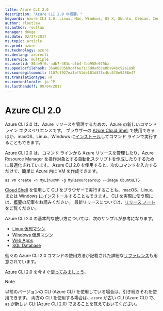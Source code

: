 ```yaml
---
title: Azure CLI 2.0
description: "Azure CLI 2.0 の概要。"
keywords: Azure CLI 2.0, Linux, Mac, Windows, OS X, Ubuntu, Debian, CentOS, RHEL, SUSE, CoreOS, Docker, Windows, Python, PIP
author: rloutlaw
ms.author: routlaw
manager: douge
ms.date: 02/27/2017
ms.topic: article
ms.prod: azure
ms.technology: azure
ms.devlang: azurecli
ms.service: multiple
ms.assetid: 80ae9f6c-adb7-483c-bfb4-fbb958e075ba
ms.openlocfilehash: 36a08835b9c4f6e71c5ddadbce8ba946c52a1e9b
ms.sourcegitcommit: f107cf927ea1ef51de181d87fc4bc078e9288e47
ms.translationtype: HT
ms.contentlocale: ja-JP
ms.lasthandoff: 09/04/2017
---
```

# <a name="azure-cli-20"></a>Azure CLI 2.0

Azure CLI 2.0 は、Azure リソースを管理するための、Azure の新しいコマンド ライン エクスペリエンスです。
ブラウザーの [Azure Cloud Shell](/azure/cloud-shell/overview) で使用できるほか、macOS、Linux、Windows に[インストール](install-azure-cli.md)してコマンド ラインで実行することもできます。

Azure CLI 2.0 は、コマンド ラインから Azure リソースを管理したり、Azure Resource Manager を操作対象とする自動化スクリプトを作成したりするために最適化されています。 Azure CLI 2.0 を使用すると、次のコマンドを入力するだけで、簡単に Azure 内に VM を作成できます。

```azurecli-interactive
az vm create -n MyLinuxVM -g MyResourceGroup --image UbuntuLTS
```

[Cloud Shell](/azure/cloud-shell/overview) を使用して CLI をブラウザーで実行することも、macOS、Linux、または Windows に[インストール](install-azure-cli.md)することもできます。
CLI を実際に使う際には、[概要](get-started-with-azure-cli.md)の記事をお読みください。
最新リリースについては、[リリース ノート](release-notes-azure-cli.md)をご覧ください。

Azure CLI 2.0 の基本的な使い方については、次のサンプルが参考になります。
- [Linux 仮想マシン](/azure/virtual-machines/virtual-machines-linux-cli-samples?toc=%2fcli%2fazure%2ftoc.json&bc=%2fcli%2fazure%2fbreadcrumb%2ftoc.json)
- [Windows 仮想マシン](/azure/virtual-machines/virtual-machines-windows-cli-samples?toc=%2fcli%2fazure%2ftoc.json&bc=%2fcli%2fazure%2fbreadcrumb%2ftoc.json)
- [Web Apps](/azure/app-service-web/app-service-cli-samples?toc=%2fcli%2fazure%2ftoc.json&bc=%2fcli%2fazure%2fbreadcrumb%2ftoc.json)
- [SQL Database](/azure/sql-database/sql-database-cli-samples?toc=%2fcli%2fazure%2ftoc.json&bc=%2fcli%2fazure%2fbreadcrumb%2ftoc.json)

個々の Azure CLI 2.0 コマンドの使用方法が記載された詳細な[リファレンス](/cli/azure/)も用意されています。

Azure CLI 2.0 を今すぐ[使ってみましょう](get-started-with-azure-cli.md)。


> [!NOTE]
> 以前のバージョンの CLI (Azure CLI) を使用している場合は、引き続きそれを使用できます。
> 両方の CLI を使用する場合は、`azure` が古い CLI (Azure CLI) で、`az` が新しい CLI (Azure CLI 2.0) であることを覚えておいてください。 